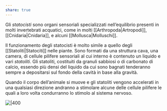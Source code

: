 ```yaml
---
share: true
---
```

Gli *statocisti* sono organi sensoriali specializzati nell’equilibrio presenti in molti invertebrati acquatici, come in molti [[Arthropoda|Artropodi]], [[Cnidaria|Cnidaria]], e alcuni [[Mollusca|Molluschi]].

Il funzionamento degli statocisti è molto simile a quello degli [[Statoliti|Statociti]] nelle piante.
Sono formati da una struttura cava, una camera, di cellule pilifere sensoriali al cui interno è contenuto un liquido e vari *statoliti*.
Gli statoliti, costituiti da granuli sabbiosi o di carbonato di calcio, essendo più densi del liquido da cui sono bagnati tenderanno sempre a depositarsi sul fondo della cavità in base alla gravità.

Quando il corpo dell’animale si muove e gli statoliti vengono accelerati in una qualsiasi direzione andranno a stimolare alcune delle cellule pilifere le quali a loro volta condurranno lo stimolo al sistema nervoso.

![|400](48566c6a6716aa0f4648137738692590_MD5%201.png)